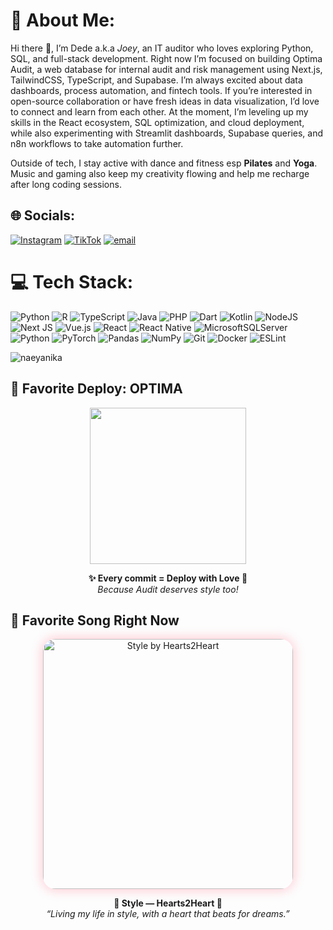 # 💫 About Me:
Hi there 👋, I’m Dede a.k.a *Joey*, an IT auditor who loves exploring Python, SQL, and full-stack development. Right now I’m focused on building Optima Audit, a web database for internal audit and risk management using Next.js, TailwindCSS, TypeScript, and Supabase. I’m always excited about data dashboards, process automation, and fintech tools. If you’re interested in open-source collaboration or have fresh ideas in data visualization, I’d love to connect and learn from each other. At the moment, I’m leveling up my skills in the React ecosystem, SQL optimization, and cloud deployment, while also experimenting with Streamlit dashboards, Supabase queries, and n8n workflows to take automation further.

Outside of tech, I stay active with dance and fitness esp **Pilates** and **Yoga**. Music and gaming also keep my creativity flowing and help me recharge after long coding sessions.

## 🌐 Socials:
[![Instagram](https://img.shields.io/badge/Instagram-%23E4405F.svg?logo=Instagram&logoColor=white)](https://instagram.com/naeyanika) [![TikTok](https://img.shields.io/badge/TikTok-%23000000.svg?logo=TikTok&logoColor=white)](https://tiktok.com/@affogateo) [![email](https://img.shields.io/badge/Email-D14836?logo=gmail&logoColor=white)](mailto:naeyanika@gmail.com) 

# 💻 Tech Stack:
![Python](https://img.shields.io/badge/python-3670A0?style=for-the-badge&logo=python&logoColor=ffdd54) ![R](https://img.shields.io/badge/r-%23276DC3.svg?style=for-the-badge&logo=r&logoColor=white) ![TypeScript](https://img.shields.io/badge/typescript-%23007ACC.svg?style=for-the-badge&logo=typescript&logoColor=white) ![Java](https://img.shields.io/badge/java-%23ED8B00.svg?style=for-the-badge&logo=openjdk&logoColor=white) ![PHP](https://img.shields.io/badge/php-%23777BB4.svg?style=for-the-badge&logo=php&logoColor=white) ![Dart](https://img.shields.io/badge/dart-%230175C2.svg?style=for-the-badge&logo=dart&logoColor=white) ![Kotlin](https://img.shields.io/badge/kotlin-%237F52FF.svg?style=for-the-badge&logo=kotlin&logoColor=white) ![NodeJS](https://img.shields.io/badge/node.js-6DA55F?style=for-the-badge&logo=node.js&logoColor=white) ![Next JS](https://img.shields.io/badge/Next-black?style=for-the-badge&logo=next.js&logoColor=white) ![Vue.js](https://img.shields.io/badge/vue.js-%2335495e.svg?style=for-the-badge&logo=vuedotjs&logoColor=%234FC08D) ![React](https://img.shields.io/badge/react-%2320232a.svg?style=for-the-badge&logo=react&logoColor=%2361DAFB) ![React Native](https://img.shields.io/badge/react_native-%2320232a.svg?style=for-the-badge&logo=react&logoColor=%2361DAFB) ![MicrosoftSQLServer](https://img.shields.io/badge/Microsoft%20SQL%20Server-CC2927?style=for-the-badge&logo=microsoft%20sql%20server&logoColor=white) ![Python](https://img.shields.io/badge/python-3670A0?style=for-the-badge&logo=python&logoColor=ffdd54) ![PyTorch](https://img.shields.io/badge/PyTorch-%23EE4C2C.svg?style=for-the-badge&logo=PyTorch&logoColor=white) ![Pandas](https://img.shields.io/badge/pandas-%23150458.svg?style=for-the-badge&logo=pandas&logoColor=white) ![NumPy](https://img.shields.io/badge/numpy-%23013243.svg?style=for-the-badge&logo=numpy&logoColor=white) ![Git](https://img.shields.io/badge/git-%23F05033.svg?style=for-the-badge&logo=git&logoColor=white) ![Docker](https://img.shields.io/badge/docker-%230db7ed.svg?style=for-the-badge&logo=docker&logoColor=white) ![ESLint](https://img.shields.io/badge/ESLint-4B3263?style=for-the-badge&logo=eslint&logoColor=white)

<p><img align="center" src="https://github-readme-stats.vercel.app/api/top-langs?username=naeyanika&show_icons=true&theme=radical&locale=en&layout=compact" alt="naeyanika" /></p>

## 🚀 Favorite Deploy: OPTIMA

<p align="center">
  <img src="https://media.giphy.com/media/VbnUQpnihPSIgIXuZv/giphy.gif" width="250" />
</p>

<p align="center">
  <b>✨ Every commit = Deploy with Love 💖</b> <br/>
  <i>Because Audit deserves style too!</i>
</p>

## 💖 Favorite Song Right Now  
<p align="center">
  <a href="https://www.youtube.com/watch?v=n7kFRxFIPrI" target="_blank">
    <img src="https://img.youtube.com/vi/n7kFRxFIPrI/maxresdefault.jpg" 
         alt="Style by Hearts2Heart" width="400" style="border-radius:20px; box-shadow: 0 0 20px pink;"/>
  </a>
</p>  

<p align="center">
  <b>💖 Style — Hearts2Heart 💖</b>  
  <br>
  <i>“Living my life in style, with a heart that beats for dreams.”</i>  
</p>
